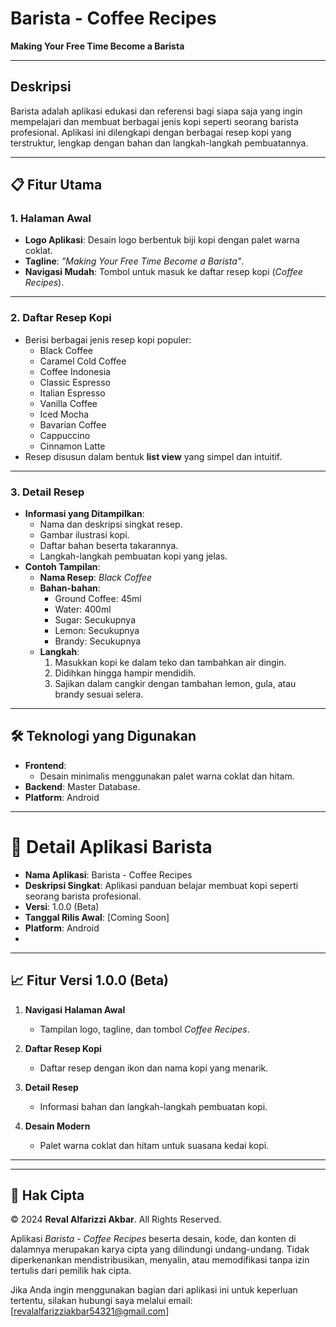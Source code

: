 # Barista - Coffee Recipes

**Making Your Free Time Become a Barista**

---

## Deskripsi
Barista adalah aplikasi edukasi dan referensi bagi siapa saja yang ingin mempelajari dan membuat berbagai jenis kopi seperti seorang barista profesional. 
Aplikasi ini dilengkapi dengan berbagai resep kopi yang terstruktur, lengkap dengan bahan dan langkah-langkah pembuatannya.

---

## 📋 Fitur Utama

### 1. Halaman Awal
- **Logo Aplikasi**: Desain logo berbentuk biji kopi dengan palet warna coklat.
- **Tagline**: *"Making Your Free Time Become a Barista"*.
- **Navigasi Mudah**: Tombol untuk masuk ke daftar resep kopi (*Coffee Recipes*).

---

### 2. Daftar Resep Kopi
- Berisi berbagai jenis resep kopi populer:
    - Black Coffee
    - Caramel Cold Coffee
    - Coffee Indonesia
    - Classic Espresso
    - Italian Espresso
    - Vanilla Coffee
    - Iced Mocha
    - Bavarian Coffee
    - Cappuccino
    - Cinnamon Latte
- Resep disusun dalam bentuk **list view** yang simpel dan intuitif.

---

### 3. Detail Resep
- **Informasi yang Ditampilkan**:
    - Nama dan deskripsi singkat resep.
    - Gambar ilustrasi kopi.
    - Daftar bahan beserta takarannya.
    - Langkah-langkah pembuatan kopi yang jelas.
- **Contoh Tampilan**:
    - **Nama Resep**: *Black Coffee*
    - **Bahan-bahan**:
        - Ground Coffee: 45ml
        - Water: 400ml
        - Sugar: Secukupnya
        - Lemon: Secukupnya
        - Brandy: Secukupnya
    - **Langkah**:
        1. Masukkan kopi ke dalam teko dan tambahkan air dingin.
        2. Didihkan hingga hampir mendidih.
        3. Sajikan dalam cangkir dengan tambahan lemon, gula, atau brandy sesuai selera.

---

## 🛠️ Teknologi yang Digunakan
- **Frontend**:
    - Desain minimalis menggunakan palet warna coklat dan hitam.
- **Backend**: Master Database.
- **Platform**: Android
---
# 📱 Detail Aplikasi Barista

- **Nama Aplikasi**: Barista - Coffee Recipes
- **Deskripsi Singkat**: Aplikasi panduan belajar membuat kopi seperti seorang barista profesional.
- **Versi**: 1.0.0 (Beta)
- **Tanggal Rilis Awal**: [Coming Soon]
- **Platform**: Android
- 
---

## 📈 Fitur Versi 1.0.0 (Beta)

1. **Navigasi Halaman Awal**
    - Tampilan logo, tagline, dan tombol *Coffee Recipes*.

2. **Daftar Resep Kopi**
    - Daftar resep dengan ikon dan nama kopi yang menarik.

3. **Detail Resep**
    - Informasi bahan dan langkah-langkah pembuatan kopi.

4. **Desain Modern**
    - Palet warna coklat dan hitam untuk suasana kedai kopi.

---

---
## 📜 Hak Cipta

© 2024 **Reval Alfarizzi Akbar**. All Rights Reserved.

Aplikasi *Barista - Coffee Recipes* beserta desain, kode, dan konten di dalamnya merupakan karya cipta yang dilindungi undang-undang. Tidak diperkenankan mendistribusikan, menyalin, atau memodifikasi tanpa izin tertulis dari pemilik hak cipta.

Jika Anda ingin menggunakan bagian dari aplikasi ini untuk keperluan tertentu, silakan hubungi saya melalui email: [revalalfarizziakbar54321@gmail.com]
